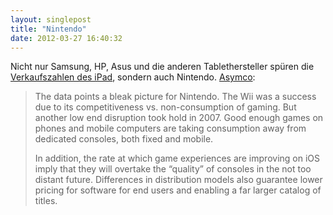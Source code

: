 ```yaml
---
layout: singlepost
title: "Nintendo"
date: 2012-03-27 16:40:32
---
```

Nicht nur Samsung, HP, Asus und die anderen Tablethersteller spüren die [Verkaufszahlen des iPad](http://techcrunch.com/2012/03/20/ipad-sales-may-reach-66-million-in-2012/), sondern auch Nintendo. [Asymco](http://www.asymco.com/2012/03/26/staying-satiated-and-smart/):
>The data points a bleak picture for Nintendo. The Wii was a success due to its competitiveness vs. non-consumption of gaming. But another low end disruption took hold in 2007. Good enough games on phones and mobile computers are taking consumption away from dedicated consoles, both fixed and mobile.
>
>In addition, the rate at which game experiences are improving on iOS imply that they will overtake the “quality” of consoles in the not too distant future. Differences in distribution models also guarantee lower pricing for software for end users and enabling a far larger catalog of titles.